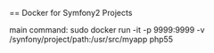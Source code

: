 == Docker for Symfony2 Projects

main command: sudo docker run -it -p 9999:9999 -v /synfony/project/path:/usr/src/myapp php55


